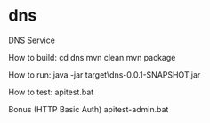 # dns
DNS Service

How to build:
cd dns
mvn clean
mvn package

How to run:
java -jar target\dns-0.0.1-SNAPSHOT.jar

How to test:
apitest.bat

Bonus (HTTP Basic Auth)
apitest-admin.bat